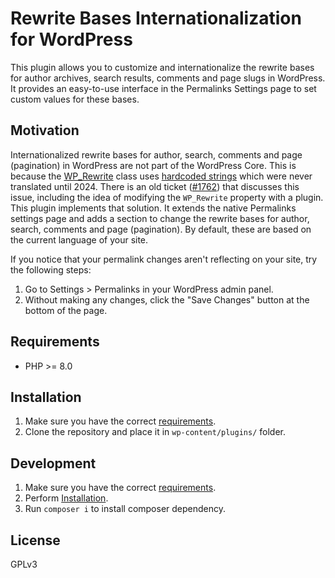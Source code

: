 # Rewrite Bases Internationalization for WordPress

This plugin allows you to customize and internationalize the rewrite bases for author archives, search results, comments and page slugs in WordPress. It provides an easy-to-use interface in the Permalinks Settings page to set custom values for these bases.

## Motivation

Internationalized rewrite bases for author, search, comments and page (pagination) in WordPress are not part of the WordPress Core. This is because the [WP_Rewrite](https://github.com/WordPress/wordpress-develop/blob/6.5/src/wp-includes/class-wp-rewrite.php) class uses [hardcoded strings](https://github.com/WordPress/wordpress-develop/blob/c26d2a30d5fbff5bc8fd613f9862a2bcc9c3e62b/src/wp-includes/class-wp-rewrite.php#L49) which were never translated until 2024.
There is an old ticket ([#1762](https://core.trac.wordpress.org/ticket/1762)) that discusses this issue, including the idea of modifying the `WP_Rewrite` property with a plugin. This plugin implements that solution. It extends the native Permalinks settings page and adds a section to change the rewrite bases for author, search, comments and page (pagination). By default, these are based on the current language of your site.

If you notice that your permalink changes aren't reflecting on your site, try the following steps:

1. Go to Settings > Permalinks in your WordPress admin panel.
2. Without making any changes, click the "Save Changes" button at the bottom of the page.

## Requirements

* PHP >= 8.0

## Installation

1. Make sure you have the correct [requirements](#requirements).
2. Clone the repository and place it in `wp-content/plugins/` folder.

## Development

1. Make sure you have the correct [requirements](#requirements).
2. Perform [Installation](#installation).
3. Run `composer i` to install composer dependency.

## License

GPLv3
